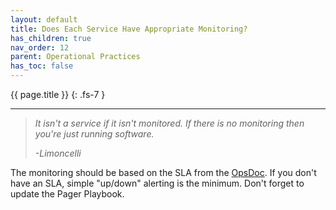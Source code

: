 ```yaml
---
layout: default
title: Does Each Service Have Appropriate Monitoring?
has_children: true
nav_order: 12
parent: Operational Practices
has_toc: false
---
```


{{ page.title }}
{: .fs-7 }

---

> _It isn't a service if it isn't monitored._
> _If there is no monitoring then you're just running software._
>
> _-Limoncelli_

The monitoring should be based on the SLA from the [OpsDoc](../opsdoc).
If you don't have an SLA, simple "up/down" alerting is the minimum.
Don't forget to update the Pager Playbook.
